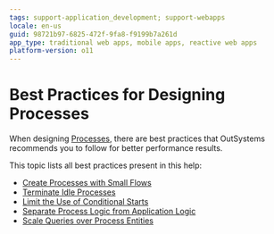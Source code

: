 ```yaml
---
tags: support-application_development; support-webapps
locale: en-us
guid: 98721b97-6825-472f-9fa8-f9199b7a261d
app_type: traditional web apps, mobile apps, reactive web apps
platform-version: o11
---
```


# Best Practices for Designing Processes

When designing [Processes](../intro.md), there are best practices that OutSystems recommends you to follow for better performance results.

This topic lists all best practices present in this help:

* [Create Processes with Small Flows](small-flows.md)
* [Terminate Idle Processes](terminate-idle-processes.md)
* [Limit the Use of Conditional Starts](limit-conditional-starts.md)
* [Separate Process Logic from Application Logic](separate-process-application-logic.md)
* [Scale Queries over Process Entities](scale-queries.md)
